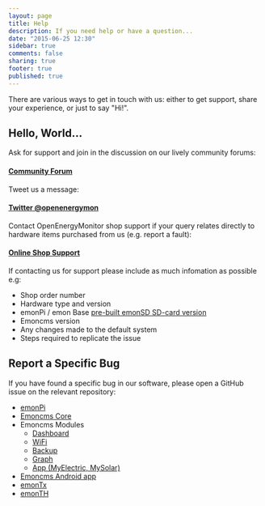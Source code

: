 ```yaml
---
layout: page
title: Help
description: If you need help or have a question...
date: "2015-06-25 12:30"
sidebar: true
comments: false
sharing: true
footer: true
published: true
---
```


There are various ways to get in touch with us: either to get support, share your experience, or just to say "Hi!".


## Hello, World...

Ask for support and join in the discussion on our lively community forums:

#### [<i class="icon-comments"></i> Community Forum](http://community.openenergymonitor.org)


Tweet us a message:


#### [<i class="icon-twitter"></i> Twitter @openenergymon](http://twitter.com/openenergymon)


Contact OpenEnergyMonitor shop support if your query relates directly to hardware items purchased from us (e.g. report a fault):

#### [<i class="icon-shopping-cart"></i> Online Shop Support](https://shop.openenergymonitor.com/support/)

If contacting us for support please include as much infomation as possible e.g:

- Shop order number
- Hardware type and version
- emonPi / emon Base [pre-built emonSD SD-card version](https://github.com/openenergymonitor/emonpi/Docs/emonSD-pre-built-SD-card-Download-&-Change-Log)
- Emoncms version
- Any changes made to the default system
- Steps required to replicate the issue

## Report a Specific Bug

If you have found a specific bug in our software, please open a GitHub issue on the relevant repository:

- [emonPi](https://github.com/openenergymonitor/emonpi/)
- [Emoncms Core](http://github.com/emoncms/emoncms)
- Emoncms Modules
  - [Dashboard](http://github.com/emoncms/dashboard)
  - [WiFi](http://github.com/emoncms/wifi)
  - [Backup](http://github.com/emoncms/backup)
  - [Graph](http://github.com/emoncms/graph)
  - [App (MyElectric, MySolar)](http://github.com/emoncms/app)
- [Emoncms Android app](https://github.com/emoncms/AndroidApp)
- [emonTx](https://github.com/openenergymonitor/emonTxFirmware/tree/master/emonTxV3)
- [emonTH](https://github.com/openenergymonitor/emonth)
